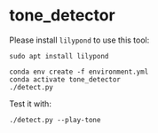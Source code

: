 # tone_detector

Please install `lilypond` to use this tool:
```
sudo apt install lilypond
```

```
conda env create -f environment.yml
conda activate tone_detector
./detect.py
```

Test it with:
```
./detect.py --play-tone
```


